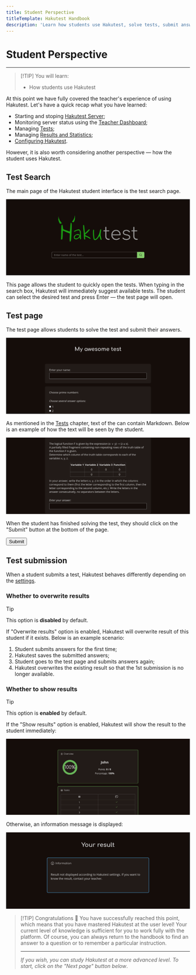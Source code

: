 ```yaml
---
title: Student Perspective
titleTemplate: Hakutest Handbook
description: 'Learn how students use Hakutest, solve tests, submit answers, etc.'
---
```


# Student Perspective

---

> [!TIP] You will learn:
>
> -   How students use Hakutest

At this point we have fully covered the teacher's experience of using Hakutest.
Let's have a quick recap what you have learned:

-   Starting and stoping [Hakutest Server](/handbook/guide/01-server);
-   Monitoring server status using the [Teacher Dashboard](/handbook/guide/02-dashboard);
-   Managing [Tests](/handbook/guide/03-tests);
-   Managing [Results and Statistics](/handbook/guide/04-results-and-statistics);
-   [Configuring Hakutest](/handbook/guide/05-settings).

However, it is also worth considering another perspective &mdash; how the
student uses Hakutest.

## Test Search

The main page of the Hakutest student interface is the test search page.

![Test search page](./img/test-search.png)

This page allows the student to quickly open the tests. When typing in the
search box, Hakutest will immediately suggest available tests. The student can
select the desired test and press Enter &mdash; the test page will open.

## Test page

The test page allows students to solve the test and submit their answers.

![Test page](./img/test-page.png)

As mentioned in the [Tests](/handbook/guide/03-tests#task-text) chapter, text
of the can contain Markdown. Below is an example of how the text will be seen
by the student.

![Test task](./img/test-page-task.png)

When the student has finished solving the test, they should click on the
"Submit" button at the bottom of the page.

<button class="button button__primary">Submit</button>

## Test submission

When a student submits a test, Hakutest behaves differently depending on the
[settings](/handbook/guide/05-settings#basic-configuration).

### Whether to overwrite results

> [!TIP]
> This option is **disabled** by default.

If "Overwrite results" option is enabled, Hakutest will overwrite result of
this student if it exists. Below is an example scenario:

1. Student submits answers for the first time;
2. Hakutest saves the submitted answers;
3. Student goes to the test page and submits answers again;
4. Hakutest overwrites the existing result so that the 1st submission is no
   longer available.

### Whether to show results

> [!TIP]
> This option is **enabled** by default.

If the "Show results" option is enabled, Hakutest will show the result to the
student immediately:

![Test result](./img/test-result.png)

Otherwise, an information message is displayed:

![Test result message](./img/test-result-message.png)

> [!TIP] Congratulations 🎉
> You have successfully reached this point, which means that you have mastered
> Hakutest at the user level! Your current level of knowledge is sufficient for
> you to work fully with the platform. Of course, you can always return to the
> handbook to find an answer to a question or to remember a particular
> instruction.
>
> ---
>
> _If you wish, you can study Hakutest at a more advanced level. To start,
> click on the "Next page" button below_.
